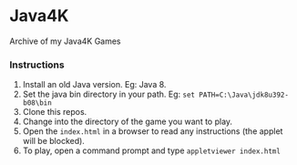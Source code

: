 # Java4K
Archive of my Java4K Games

### Instructions

1. Install an old Java version.  Eg: Java 8.
1. Set the java bin directory in your path.  Eg: `set PATH=C:\Java\jdk8u392-b08\bin`
1. Clone this repos.
1. Change into the directory of the game you want to play.
1. Open the `index.html` in a browser to read any instructions (the applet will be blocked).
1. To play, open a command prompt and type `appletviewer index.html`
